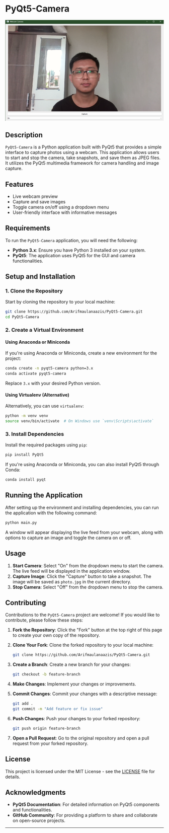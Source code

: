 # PyQt5-Camera

![Application Screenshot](window.png)

## Description

`PyQt5-Camera` is a Python application built with PyQt5 that provides a simple interface to capture photos using a webcam. This application allows users to start and stop the camera, take snapshots, and save them as JPEG files. It utilizes the PyQt5 multimedia framework for camera handling and image capture.

## Features

- Live webcam preview
- Capture and save images
- Toggle camera on/off using a dropdown menu
- User-friendly interface with informative messages

## Requirements

To run the `PyQt5-Camera` application, you will need the following:

- **Python 3.x**: Ensure you have Python 3 installed on your system.
- **PyQt5**: The application uses PyQt5 for the GUI and camera functionalities.

## Setup and Installation

### 1. Clone the Repository

Start by cloning the repository to your local machine:

```bash
git clone https://github.com/Arifmaulanaazis/PyQt5-Camera.git
cd PyQt5-Camera
```

### 2. Create a Virtual Environment

#### Using Anaconda or Miniconda

If you're using Anaconda or Miniconda, create a new environment for the project:

```bash
conda create -n pyqt5-camera python=3.x
conda activate pyqt5-camera
```

Replace `3.x` with your desired Python version.

#### Using Virtualenv (Alternative)

Alternatively, you can use `virtualenv`:

```bash
python -m venv venv
source venv/bin/activate  # On Windows use `venv\Scripts\activate`
```

### 3. Install Dependencies

Install the required packages using `pip`:

```bash
pip install PyQt5
```

If you're using Anaconda or Miniconda, you can also install PyQt5 through Conda:

```bash
conda install pyqt
```

## Running the Application

After setting up the environment and installing dependencies, you can run the application with the following command:

```bash
python main.py
```

A window will appear displaying the live feed from your webcam, along with options to capture an image and toggle the camera on or off.

## Usage

1. **Start Camera**: Select "On" from the dropdown menu to start the camera. The live feed will be displayed in the application window.
2. **Capture Image**: Click the "Capture" button to take a snapshot. The image will be saved as `photo.jpg` in the current directory.
3. **Stop Camera**: Select "Off" from the dropdown menu to stop the camera.

## Contributing

Contributions to the `PyQt5-Camera` project are welcome! If you would like to contribute, please follow these steps:

1. **Fork the Repository**: Click the "Fork" button at the top right of this page to create your own copy of the repository.
2. **Clone Your Fork**: Clone the forked repository to your local machine:

    ```bash
    git clone https://github.com/Arifmaulanaazis/PyQt5-Camera.git
    ```

3. **Create a Branch**: Create a new branch for your changes:

    ```bash
    git checkout -b feature-branch
    ```

4. **Make Changes**: Implement your changes or improvements.
5. **Commit Changes**: Commit your changes with a descriptive message:

    ```bash
    git add .
    git commit -m "Add feature or fix issue"
    ```

6. **Push Changes**: Push your changes to your forked repository:

    ```bash
    git push origin feature-branch
    ```

7. **Open a Pull Request**: Go to the original repository and open a pull request from your forked repository.

## License

This project is licensed under the MIT License - see the [LICENSE](LICENSE) file for details.

## Acknowledgments

- **PyQt5 Documentation**: For detailed information on PyQt5 components and functionalities.
- **GitHub Community**: For providing a platform to share and collaborate on open-source projects.

---
